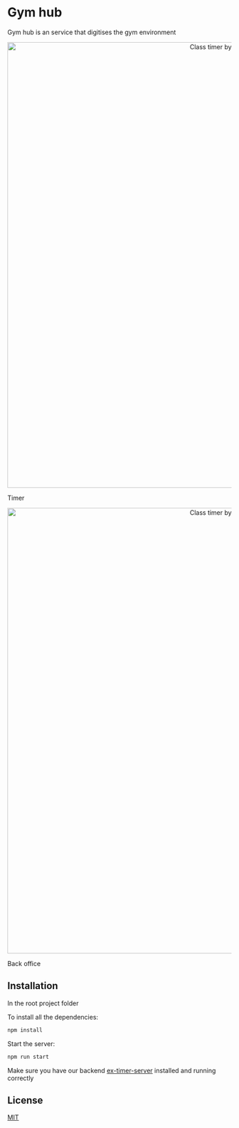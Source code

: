 # Gym hub

Gym hub is an service that digitises the gym environment 
  
 
<p align="center">
  <img src="https://i.ibb.co/z6nYyFs/Screenshot-2020-11-20-at-10-59-13.png" alt="Class timer by Jakob Clausen" width="1000">
</p> 
<p>Timer</P>

<p align="center">
  <img src="https://i.ibb.co/HXHh8q4/backoffice.png" alt="Class timer by Jakob Clausen" width="1000">
</p> 
<p>Back office</P>

## Installation


In the root project folder

To install all the dependencies:
```bash
npm install
```

Start the server:
```bash
npm run start
```
Make sure you have our backend [ex-timer-server](https://github.com/JakobClausen/ex-timer-server) installed and running correctly


## License
[MIT](https://choosealicense.com/licenses/mit/)

